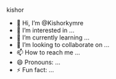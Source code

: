 kishor



- 👋 Hi, I’m @Kishorkymre
- 👀 I’m interested in ...
- 🌱 I’m currently learning ...
- 💞️ I’m looking to collaborate on ...
- 📫 How to reach me ...
- 😄 Pronouns: ...
- ⚡ Fun fact: ...

<!---
Kishorkymre/Kishorkymre is a ✨ special ✨ repository because its `README.md` (this file) appears on your GitHub profile.
You can click the Preview link to take a look at your changes.
--->
